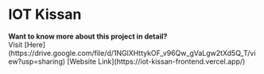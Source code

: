 <h1>IOT Kissan</h1>
<b>Want to know more about this project in detail?</b><br>
Visit [Here](https://drive.google.com/file/d/1NGlXHttykOF_v96Qw_gVaLgw2tXd5Q_T/view?usp=sharing)
[Website Link](https://iot-kissan-frontend.vercel.app/)
